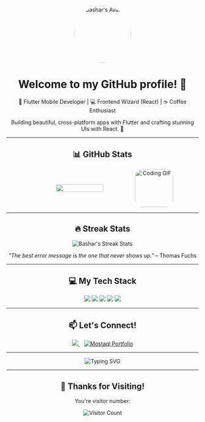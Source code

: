 <div align="center">
  <img src="https://gravatar.com/avatar/9cede5b079741ecc0fa41748a64f1547?s=400&d=robohash&r=x" width="150" alt="Bashar's Avatar" style="border-radius: 50%;" />
  <h1>Welcome to my GitHub profile! 👋</h1>
  <p>🚀 Flutter Mobile Developer | 💻 Frontend Wizard (React) | ☕ Coffee Enthusiast</p>
  <p>Building beautiful, cross-platform apps with Flutter and crafting stunning UIs with React. 💙</p>
</div>

---

<div align="center">
  <h2>📊 GitHub Stats</h2>
  <div style="display: flex; align-items: center; justify-content: center; gap: 20px;">
    <img width="49.5%" align="center" src="https://github-readme-stats.vercel.app/api?username=Bashar&show_icons=true&theme=blue-green&hide_border=true"/>
    <img src="https://cdn-icons-gif.flaticon.com/12417/12417392.gif" width="100" alt="Coding GIF" style="border-radius: 20px;" />
  </div>
</div>

---

<div align="center">
  <h2>🔥 Streak Stats</h2>
  <p>
    <img src="https://github-readme-streak-stats.herokuapp.com/?user=Bashar&theme=blue-green&hide_border=true" alt="Bashar's Streak Stats" />
  </p>
</div>

<div align="center">
  <p>
    <em>"The best error message is the one that never shows up."</em> – Thomas Fuchs
  </p>
</div>

---

<div align="center">
  <h2>💻 My Tech Stack</h2>
  <p>
    <img src="https://img.shields.io/badge/Dart-0175C2?style=for-the-badge&logo=dart&logoColor=white" />
    <img src="https://img.shields.io/badge/Flutter-02569B?style=for-the-badge&logo=flutter&logoColor=white" />
    <img src="https://img.shields.io/badge/React-61DAFB?style=for-the-badge&logo=react&logoColor=black" />
    <img src="https://img.shields.io/badge/JavaScript-F7DF1E?style=for-the-badge&logo=javascript&logoColor=black" />
    <img src="https://img.shields.io/badge/Firebase-FFCA28?style=for-the-badge&logo=firebase&logoColor=black" />
  </p>
</div>

---

<div align="center">
  <h2>📫 Let's Connect!</h2>
  <p>
    <a href="https://discord.gg/6suMYwmx">
      <img src="https://img.shields.io/badge/Discord-7289DA?style=for-the-badge&logo=discord&logoColor=white" />
    </a>
    &nbsp;&nbsp;
    <a href="https://mostaql.com/u/basharr_1/portfolio">
      <img src="https://img.shields.io/badge/Mostaql-00B4FF?style=for-the-badge&logo=freelancer&logoColor=white" alt="Mostaql Portfolio" />
    </a>
  </p>
</div>

---

<div align="center">
  <p>
    <img src="https://readme-typing-svg.herokuapp.com?font=Fira+Code&size=20&duration=4000&pause=1000&color=00FF00&background=000000&center=true&vCenter=true&width=435&lines=Code+%3E+Sleep;Design+%3E+Debug;Repeat+%3E+Win" alt="Typing SVG" />
  </p>
</div>

---

<div align="center">
  <h2>🚀 Thanks for Visiting!</h2>
  <p>You're visitor number:</p>
  <img src="https://profile-counter.glitch.me/Bashar/count.svg" alt="Visitor Count" />
</div>
